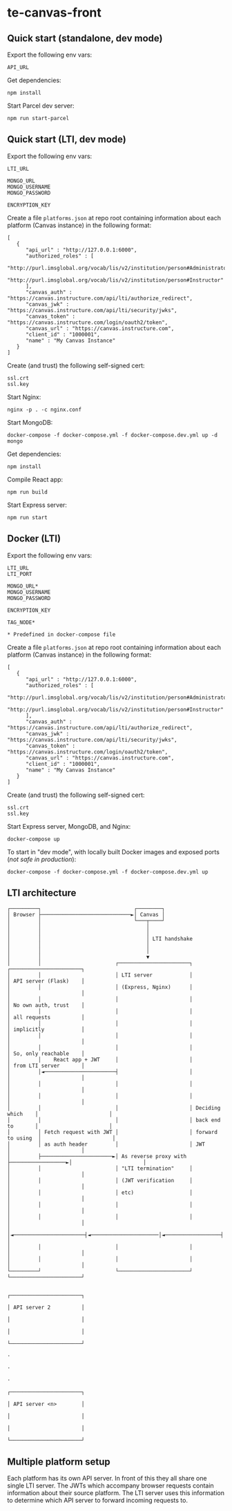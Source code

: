 # te-canvas-front

## Quick start (standalone, dev mode)

Export the following env vars:

```
API_URL
```

Get dependencies:

```
npm install
```

Start Parcel dev server:

```
npm run start-parcel
```

## Quick start (LTI, dev mode)

Export the following env vars:

```
LTI_URL

MONGO_URL
MONGO_USERNAME
MONGO_PASSWORD

ENCRYPTION_KEY
```

Create a file `platforms.json` at repo root containing information about each platform (Canvas instance) in the following format:

```
[
   {
      "api_url" : "http://127.0.0.1:6000",
      "authorized_roles" : [
         "http://purl.imsglobal.org/vocab/lis/v2/institution/person#Administrator",
         "http://purl.imsglobal.org/vocab/lis/v2/institution/person#Instructor"
      ],
      "canvas_auth" : "https://canvas.instructure.com/api/lti/authorize_redirect",
      "canvas_jwk" : "https://canvas.instructure.com/api/lti/security/jwks",
      "canvas_token" : "https://canvas.instructure.com/login/oauth2/token",
      "canvas_url" : "https://canvas.instructure.com",
      "client_id" : "1000001",
      "name" : "My Canvas Instance"
   }
]
```

Create (and trust) the following self-signed cert:

```
ssl.crt
ssl.key
```

Start Nginx:

```
nginx -p . -c nginx.conf
```

Start MongoDB:

```
docker-compose -f docker-compose.yml -f docker-compose.dev.yml up -d mongo
```

Get dependencies:

```
npm install
```

Compile React app:

```
npm run build
```

Start Express server:

```
npm run start
```

## Docker (LTI)

Export the following env vars:

```
LTI_URL
LTI_PORT

MONGO_URL*
MONGO_USERNAME
MONGO_PASSWORD

ENCRYPTION_KEY

TAG_NODE*

* Predefined in docker-compose file
```

Create a file `platforms.json` at repo root containing information about each platform (Canvas instance) in the following format:

```
[
   {
      "api_url" : "http://127.0.0.1:6000",
      "authorized_roles" : [
         "http://purl.imsglobal.org/vocab/lis/v2/institution/person#Administrator",
         "http://purl.imsglobal.org/vocab/lis/v2/institution/person#Instructor"
      ],
      "canvas_auth" : "https://canvas.instructure.com/api/lti/authorize_redirect",
      "canvas_jwk" : "https://canvas.instructure.com/api/lti/security/jwks",
      "canvas_token" : "https://canvas.instructure.com/login/oauth2/token",
      "canvas_url" : "https://canvas.instructure.com",
      "client_id" : "1000001",
      "name" : "My Canvas Instance"
   }
]
```

Create (and trust) the following self-signed cert:

```
ssl.crt
ssl.key
```

Start Express server, MongoDB, and Nginx:

```
docker-compose up
```

To start in "dev mode", with locally built Docker images and exposed ports (*not safe in production*):

```
docker-compose -f docker-compose.yml -f docker-compose.dev.yml up
```

## LTI architecture

```
┌─────────┐                              ┌────────┐
│ Browser ├─────────────────────────────►│ Canvas │
│         │                              └───┬────┘
│         │                                  │
│         │                                  │
│         │                                  │ LTI handshake
│         │                                  │
│         │                                  │
│         │                                  ▼
│         │                        ┌───────────────────────┐                   ┌───────────────────────┐
│         │                        │ LTI server            │                   │ API server (Flask)    │
│         │                        │ (Express, Nginx)      │                   │                       │
│         │                        │                       │                   │ No own auth, trust    │
│         │                        │                       │                   │ all requests          │
│         │                        │                       │                   │ implicitly            │
│         │                        │                       │                   │                       │
│         │                        │                       │                   │ So, only reachable    │
│         │    React app + JWT     │                       │                   │ from LTI server       │
│         │◄───────────────────────┤                       │                   │                       │
│         │                        │                       │                   │                       │
│         │                        │                       │                   │                       │
│         │                        │                       │ Deciding which    │                       │
│         │                        │                       │ back end to       │                       │
│         │ Fetch request with JWT │                       │ forward to using  │                       │
│         │ as auth header         │                       │ JWT               │                       │
│         ├───────────────────────►│ As reverse proxy with ├──────────────────►│                       │
│         │                        │ "LTI termination"     │                   │                       │
│         │                        │ (JWT verification     │                   │                       │
│         │                        │ etc)                  │                   │                       │
│         │                        │                       │                   │                       │
│         │                        │                       │                   │                       │
│         │◄───────────────────────┤◄──────────────────────│◄──────────────────┤                       │
│         │                        │                       │                   │                       │
│         │                        │                       │                   │                       │
└─────────┘                        └───────────────────────┘                   └───────────────────────┘

                                                                               ┌───────────────────────┐
                                                                               │ API server 2          │
                                                                               │                       │
                                                                               │                       │
                                                                               └───────────────────────┘
                                                                                          ·
                                                                                          ·
                                                                                          ·
                                                                               ┌───────────────────────┐
                                                                               │ API server <n>        │
                                                                               │                       │
                                                                               │                       │
                                                                               └───────────────────────┘
```

## Multiple platform setup

Each platform has its own API server. In front of this they all share one single LTI server. The JWTs which accompany browser requests contain information about their source platform. The LTI server uses this information to determine which API server to forward incoming requests to.
